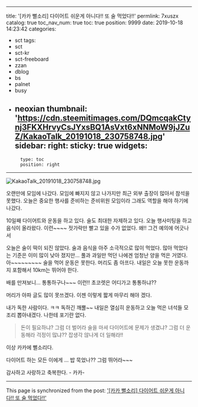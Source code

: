 
---
title: '[카카 뻘소리] 다이어트 쉬운게 아니다!! 또 술 먹었다!!'
permlink: 7xuszx
catalog: true
toc_nav_num: true
toc: true
position: 9999
date: 2019-10-18 14:23:42
categories:
- sct
tags:
- sct
- sct-kr
- sct-freeboard
- zzan
- dblog
- bs
- palnet
- busy
- neoxian
thumbnail: 'https://cdn.steemitimages.com/DQmcqakCtynj3FKXHrvyCsJYxsBQ1AsVxt6xNNMoW9jJZuZ/KakaoTalk_20191018_230758748.jpg'
sidebar:
    right:
        sticky: true
widgets:
    -
        type: toc
        position: right
---


![KakaoTalk_20191018_230758748.jpg](https://cdn.steemitimages.com/DQmcqakCtynj3FKXHrvyCsJYxsBQ1AsVxt6xNNMoW9jJZuZ/KakaoTalk_20191018_230758748.jpg)

오랜만에 모임에 나갔다. 
모임에 빠지지 않고 나가지만 최근 외부 출장이 많아서
참석을 못했다.  오늘은 중요한 행사를 준비하는 준비위원 모임이라
그래도 역할을 해야 하기에 나갔다.

10일째 다이어트와 운동을  하고 있다.
술도 최대한 자제하고 있다.  오늘 행사미팅을 하고 음식이 올라왔다.
이런~~~~ 젓가락만 빨고 있을 수가 없었다.  왜!! 그건 예의에 어긋나서

오늘은 술이 떡이 되진 않았다. 술과 음식을 아주 소극적으로 많이 먹었다.
많아 먹었다는 기준은 이미 많이 낮아 졌지만... 풀과 과일만 먹던 나에겐
엄청난 양을 먹은 거였다.  아~~~~~~~~~
술을 먹어 운동은 못한다.  머리도 좀 아프다. 
내일은 오늘 못한 운동까지 포함해서 10km는 뛰어야 한다. 

배를 만져보니... 통통하구나~~~ 이런!! 초코렛은 어디가고 통통하냐??

머리가 아파 글도 많이 못쓰겠다.
이젠 이렇게 짧게 마무리 해야 겠다.

내가 독한 사람이다.  ㅋㅋ 독하긴 깨뿔~~
내일은 열심히 운동하고 오늘 먹은 녀석들 모조리 뽑아내겠다.
나한테 포기란 없다.  

> 돈이 필요하냐?  그럼 더 벌어라
술을 마셔 다이어트에 문제가 생겼냐?  그럼 더 운동해라
걱정이 많냐??  잡생각 않나게 더 일해라!!

이상 카카에 뻘소리다. 

다이어트 하는 모든 이에게 ...
밥 묵었나??  그럼 뛰어라~~~

감사하고 사랑하고 축복한다.  - 카카-

- - -

This page is synchronized from the post: ['[카카 뻘소리] 다이어트 쉬운게 아니다!! 또 술 먹었다!!'](https://steemit.com/@kibumh/7xuszx)

